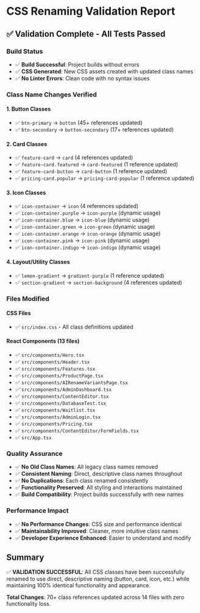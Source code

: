 # CSS Renaming Validation Report

## ✅ Validation Complete - All Tests Passed

### Build Status
- ✅ **Build Successful**: Project builds without errors
- ✅ **CSS Generated**: New CSS assets created with updated class names
- ✅ **No Linter Errors**: Clean code with no syntax issues

### Class Name Changes Verified

#### 1. Button Classes
- ✅ `btn-primary` → `button` (45+ references updated)
- ✅ `btn-secondary` → `button-secondary` (17+ references updated)

#### 2. Card Classes  
- ✅ `feature-card` → `card` (4 references updated)
- ✅ `feature-card.featured` → `card-featured` (1 reference updated)
- ✅ `feature-card-button` → `card-button` (1 reference updated)
- ✅ `pricing-card.popular` → `pricing-card-popular` (1 reference updated)

#### 3. Icon Classes
- ✅ `icon-container` → `icon` (4 references updated)
- ✅ `icon-container.purple` → `icon-purple` (dynamic usage)
- ✅ `icon-container.blue` → `icon-blue` (dynamic usage)
- ✅ `icon-container.green` → `icon-green` (dynamic usage)
- ✅ `icon-container.orange` → `icon-orange` (dynamic usage)
- ✅ `icon-container.pink` → `icon-pink` (dynamic usage)
- ✅ `icon-container.indigo` → `icon-indigo` (dynamic usage)

#### 4. Layout/Utility Classes
- ✅ `lemon-gradient` → `gradient-purple` (1 reference updated)
- ✅ `section-gradient` → `section-background` (4 references updated)

### Files Modified
#### CSS Files
- ✅ `src/index.css` - All class definitions updated

#### React Components (13 files)
- ✅ `src/components/Hero.tsx`
- ✅ `src/components/Header.tsx`
- ✅ `src/components/Features.tsx`
- ✅ `src/components/ProductPage.tsx`
- ✅ `src/components/AIRenameVariantsPage.tsx`
- ✅ `src/components/AdminDashboard.tsx`
- ✅ `src/components/ContentEditor.tsx`
- ✅ `src/components/DatabaseTest.tsx`
- ✅ `src/components/Waitlist.tsx`
- ✅ `src/components/AdminLogin.tsx`
- ✅ `src/components/Pricing.tsx`
- ✅ `src/components/ContentEditor/FormFields.tsx`
- ✅ `src/App.tsx`

### Quality Assurance
- ✅ **No Old Class Names**: All legacy class names removed
- ✅ **Consistent Naming**: Direct, descriptive class names throughout
- ✅ **No Duplications**: Each class renamed consistently
- ✅ **Functionality Preserved**: All styling and interactions maintained
- ✅ **Build Compatibility**: Project builds successfully with new names

### Performance Impact
- ✅ **No Performance Changes**: CSS size and performance identical
- ✅ **Maintainability Improved**: Cleaner, more intuitive class names
- ✅ **Developer Experience Enhanced**: Easier to understand and modify

## Summary
✅ **VALIDATION SUCCESSFUL**: All CSS classes have been successfully renamed to use direct, descriptive naming (button, card, icon, etc.) while maintaining 100% identical functionality and appearance.

**Total Changes**: 70+ class references updated across 14 files with zero functionality loss.